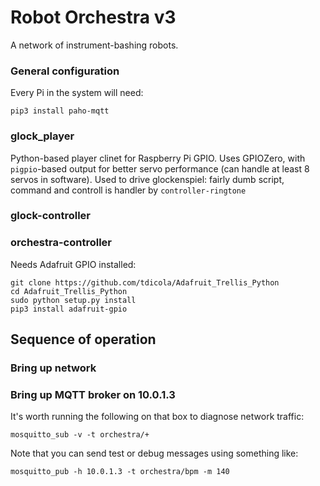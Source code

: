 # Robot Orchestra v3

A network of instrument-bashing robots.

### General configuration

Every Pi in the system will need:

    pip3 install paho-mqtt


### glock_player

Python-based player clinet for Raspberry Pi GPIO. Uses GPIOZero, with `pigpio`-based output for better servo performance (can handle at least 8 servos in software). Used to drive glockenspiel: fairly dumb script, command and controll is handler by `controller-ringtone`

### glock-controller


### orchestra-controller

Needs Adafruit GPIO installed:

    git clone https://github.com/tdicola/Adafruit_Trellis_Python
    cd Adafruit_Trellis_Python
    sudo python setup.py install
    pip3 install adafruit-gpio


## Sequence of operation

### Bring up network

### Bring up MQTT broker on 10.0.1.3

It's worth running the following on that box to diagnose network traffic:

    mosquitto_sub -v -t orchestra/+

Note that you can send test or debug messages using something like:

    mosquitto_pub -h 10.0.1.3 -t orchestra/bpm -m 140
